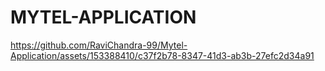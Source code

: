 

# MYTEL-APPLICATION



https://github.com/RaviChandra-99/Mytel-Application/assets/153388410/c37f2b78-8347-41d3-ab3b-27efc2d34a91






